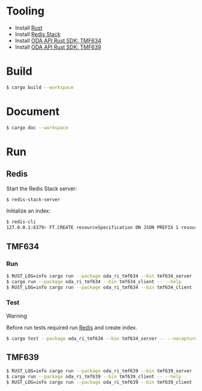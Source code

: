 # Tooling
* Install [Rust](https://www.rust-lang.org/tools/install)
* Install [Redis Stack](https://redis.io/docs/install/install-stack/)
* Install [ODA API Rust SDK: TMF634](https://github.com/oda-components/oda-api-sdk-rust#tmf634)
* Install [ODA API Rust SDK: TMF639](https://github.com/oda-components/oda-api-sdk-rust#tmf639)

# Build

```bash
$ cargo build --workspace
```

# Document

```bash
$ cargo doc --workspace
```

# Run

## Redis

Start the Redis Stack server:
```bash
$ redis-stack-server
```
Initialize an index:
```bash
$ redis-cli
127.0.0.1:6379> FT.CREATE resourceSpecification ON JSON PREFIX 1 resourceSpecification: SCHEMA $.id AS id TAG
```

## TMF634

### Run

```bash
$ RUST_LOG=info cargo run --package oda_ri_tmf634 --bin tmf634_server
$ cargo run --package oda_ri_tmf634 --bin tmf634_client -- --help
$ RUST_LOG=info cargo run --package oda_ri_tmf634 --bin tmf634_client -- --host localhost ListResourceSpecification
```

### Test

> [!WARNING]
> Before run tests required run [Redis](README.md#redis) and create index.

```bash
$ cargo test --package oda_ri_tmf634 --bin tmf634_server -- --nocapture
```

## TMF639

```bash
$ RUST_LOG=info cargo run --package oda_ri_tmf639 --bin tmf639_server
$ cargo run --package oda_ri_tmf639 --bin tmf639_client -- --help
$ RUST_LOG=info cargo run --package oda_ri_tmf639 --bin tmf639_client -- --host localhost ListResource
```
